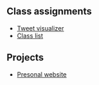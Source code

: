 ## Class assignments
- [Tweet visualizer](https://ngomez22.github.io/webdev/tweet-visualizer/)
- [Class list](https://ngomez22.github.io/webdev/class-list/)

## Projects
- [Presonal website](https://ngomez22.github.io/webdev/my-website/)
